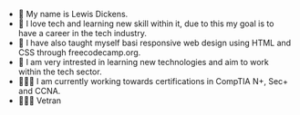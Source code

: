 - 👋 My name is Lewis Dickens.
- 👀 I love tech and learning new skill within it, due to this my goal is to have a career in the tech industry.
- 🌱 I have also taught myself basi responsive web design using HTML and CSS
     through freecodecamp.org.
- 💞️ I am very intrested in learning new technologies and aim to work within the tech sector.
- 👨🏽‍🎓 I am currently working towards certifications in 
      CompTIA N+, Sec+ and CCNA.
- 💂🏽‍♂️ Vetran 
<!---
lewisad97/lewisad97 is a ✨ special ✨ repository because its `README.md` (this file) appears on your GitHub profile.
You can click the Preview link to take a look at your changes.
--->
